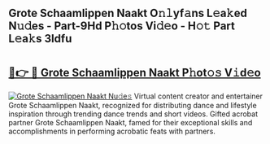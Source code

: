 ## Grote Schaamlippen Naakt O𝚗𝚕yf𝚊ns L𝚎a𝚔ed N𝚞𝚍es - Part-9Hd P𝚑𝚘tos Vi𝚍𝚎o - H𝚘𝚝 Part L𝚎a𝚔s 3Idfu

# <h2><a href="http://kfctec1.oniu.top/?m=Grote+Schaamlippen+Naakt">🔗👉 🔴 Grote Schaamlippen Naakt P𝚑ot𝚘𝚜 V𝚒d𝚎o</a></h2>

[![Grote Schaamlippen Naakt Nu𝚍e𝚜](https://i.imgur.com/0qMVB7G.gif)](http://kfctec1.oniu.top/?m=Grote+Schaamlippen+Naakt)
Virtual content creator and entertainer Grote Schaamlippen Naakt, recognized for distributing dance and lifestyle inspiration through trending dance trends and short videos. Gifted acrobat partner Grote Schaamlippen Naakt, famed for their exceptional skills and accomplishments in performing acrobatic feats with partners.  
